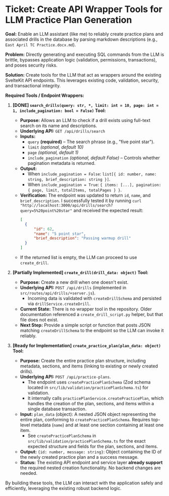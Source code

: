 # Ticket: Create API Wrapper Tools for LLM Practice Plan Generation

**Goal:** Enable an LLM assistant (like me) to reliably create practice plans and associated drills in the database by parsing markdown descriptions (e.g., `East April TC Practice.docx.md`).

**Problem:** Directly generating and executing SQL commands from the LLM is brittle, bypasses application logic (validation, permissions, transactions), and poses security risks.

**Solution:** Create tools for the LLM that act as wrappers around the existing SvelteKit API endpoints. This leverages existing code, validation, security, and transactional integrity.

**Required Tools / Endpoint Wrappers:**

1.  **[DONE] `search_drills(query: str, *, limit: int = 10, page: int = 1, include_pagination: bool = False)` Tool:**

    - **Purpose:** Allows an LLM to check if a drill exists using full-text search on its name and descriptions.
    - **Underlying API:** `GET /api/drills/search`
    - **Inputs:**
      - `query` **(required)** – The search phrase (e.g., "five point star").
      - `limit` _(optional, default 10)_
      - `page` _(optional, default 1)_
      - `include_pagination` _(optional, default False)_ – Controls whether pagination metadata is returned.
    - **Output:**
      - When `include_pagination = False`: `list[{ id: number, name: string, brief_description: string }]`.
      - When `include_pagination = True`: `{ items: [...], pagination: { page, limit, totalItems, totalPages } }`.
    - **Verification:** The endpoint was updated to return `id`, `name`, and `brief_description`. I successfully tested it by running `curl "http://localhost:3000/api/drills/search?query=5%20point%20star"` and received the expected result:
      ```json
      [
      	{
      		"id": 62,
      		"name": "5 point star",
      		"brief_description": "Passing warmup drill"
      	}
      ]
      ```
    - If the returned list is empty, the LLM can proceed to use `create_drill`.

2.  **[Partially Implemented] `create_drill(drill_data: object)` Tool:**

    - **Purpose:** Create a new drill when one doesn't exist.
    - **Underlying API:** `POST /api/drills` (implemented in `src/routes/api/drills/+server.js`).
      - Incoming data is validated with `createDrillSchema` and persisted via `drillService.createDrill`.
    - **Current State:** There is no wrapper tool in the repository. Older documentation referenced a `create_drill_script.py` helper, but that file does not exist.
    - **Next Step:** Provide a simple script or function that posts JSON matching `createDrillSchema` to the endpoint so the LLM can invoke it reliably.

3.  **[Ready for Implementation] `create_practice_plan(plan_data: object)` Tool:**
    - **Purpose:** Create the entire practice plan structure, including metadata, sections, and items (linking to existing or newly created drills).
    - **Underlying API:** `POST /api/practice-plans`.
      - The endpoint uses `createPracticePlanSchema` (Zod schema located in `src/lib/validation/practicePlanSchema.ts`) for validation.
      - It internally calls `practicePlanService.createPracticePlan`, which handles the creation of the plan, sections, and items within a single database transaction.
    - **Input:** `plan_data` (object): A nested JSON object representing the entire plan, conforming to `createPracticePlanSchema`. Requires top-level metadata (`name`) and at least one section containing at least one item.
      - See `createPracticePlanSchema` in `src/lib/validation/practicePlanSchema.ts` for the exact expected structure and fields for the plan, sections, and items.
    - **Output:** `{id: number, message: string}`: Object containing the ID of the newly created practice plan and a success message.
    - **Status:** The existing API endpoint and service layer **already support** the required nested creation functionality. No backend changes are needed.

By building these tools, the LLM can interact with the application safely and efficiently, leveraging the existing robust backend logic.
